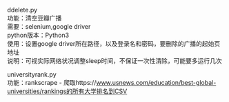 ddelete.py  
功能：清空豆瓣广播  
需要：selenium,google driver  
python版本：Python3  
使用：设置google driver所在路径，以及登录名和密码，要删除的广播的起始页地址  
说明：可视实际网络状况调整sleep时间，不保证一次性清除，可能要多运行几次  
  
universityrank.py  
功能：rankscrape - 爬取https://www.usnews.com/education/best-global-universities/rankings的所有大学排名到CSV
